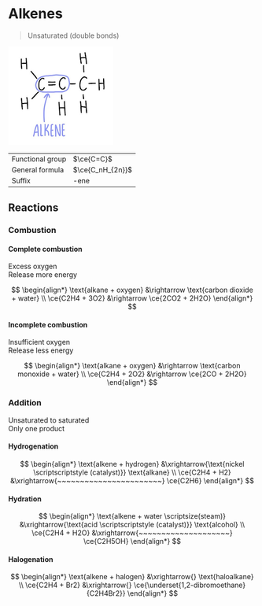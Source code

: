 # Alkenes

> Unsaturated (double bonds)

![Functional group of alkenes](images/functional-group-alkene.png)

|                  |                  |
| ---------------- | ---------------- |
| Functional group | $\ce{C=C}$       |
| General formula  | $\ce{C_nH_{2n}}$ |
| Suffix           | -ene             |

## Reactions

### Combustion

#### Complete combustion

Excess oxygen \
Release more energy

$$
\begin{align*}
    \text{alkane + oxygen} &\rightarrow \text{carbon dioxide + water} \\
    \ce{C2H4 + 3O2} &\rightarrow \ce{2CO2 + 2H2O}
\end{align*}
$$

#### Incomplete combustion

Insufficient oxygen \
Release less energy

$$
\begin{align*}
    \text{alkane + oxygen} &\rightarrow \text{carbon monoxide + water} \\
    \ce{C2H4 + 2O2} &\rightarrow \ce{2CO + 2H2O}
\end{align*}
$$

### Addition

Unsaturated to saturated \
Only one product

#### Hydrogenation

$$
\begin{align*}
    \text{alkene + hydrogen} &\xrightarrow{\text{nickel \scriptscriptstyle (catalyst)}} \text{alkane} \\
    \ce{C2H4 + H2} &\xrightarrow{~~~~~~~~~~~~~~~~~~~~~~~} \ce{C2H6}
\end{align*}
$$

#### Hydration

$$
\begin{align*}
    \text{alkene + water \scriptsize(steam)} &\xrightarrow{\text{acid \scriptscriptstyle (catalyst)}} \text{alcohol} \\
    \ce{C2H4 + H2O} &\xrightarrow{~~~~~~~~~~~~~~~~~~~~} \ce{C2H5OH}
\end{align*}
$$

#### Halogenation

$$
\begin{align*}
    \text{alkene + halogen} &\xrightarrow{} \text{haloalkane} \\
    \ce{C2H4 + Br2} &\xrightarrow{} \ce{\underset{1,2-dibromoethane}{C2H4Br2}}
\end{align*}
$$
